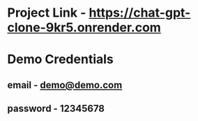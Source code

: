 # Project Link - https://chat-gpt-clone-9kr5.onrender.com

# Demo Credentials
## email - demo@demo.com 
## password - 12345678



